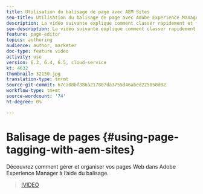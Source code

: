 ```yaml
---
title: Utilisation du balisage de page avec AEM Sites
seo-title: Utilisation du balisage de page avec Adobe Experience Manager Sites
description: La vidéo suivante explique comment classer rapidement et facilement le contenu d’un site Web à Adobe Experience Manager à l’aide de balises de page.
seo-description: La vidéo suivante explique comment classer rapidement et facilement le contenu d’un site Web à Adobe Experience Manager à l’aide de balises de page.
feature: page-editor
topics: authoring
audience: author, marketer
doc-type: feature video
activity: use
version: 6.3, 6.4, 6.5, cloud-service
kt: 4632
thumbnail: 32150.jpg
translation-type: tm+mt
source-git-commit: 67ca08bf386a217807da3755d46abed225050d02
workflow-type: tm+mt
source-wordcount: '74'
ht-degree: 0%

---
```



# Balisage de pages {#using-page-tagging-with-aem-sites}

Découvrez comment gérer et organiser vos pages Web dans Adobe Experience Manager à l’aide du balisage.

>[!VIDEO](https://video.tv.adobe.com/v/32150?quality=12&learn=on)
